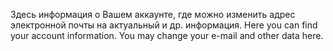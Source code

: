Здесь информация о Вашем аккаунте, где можно изменить адрес электронной почты на актуальный и др. информация.
Here you can find your account information. You may change your e-mail and other data here.
